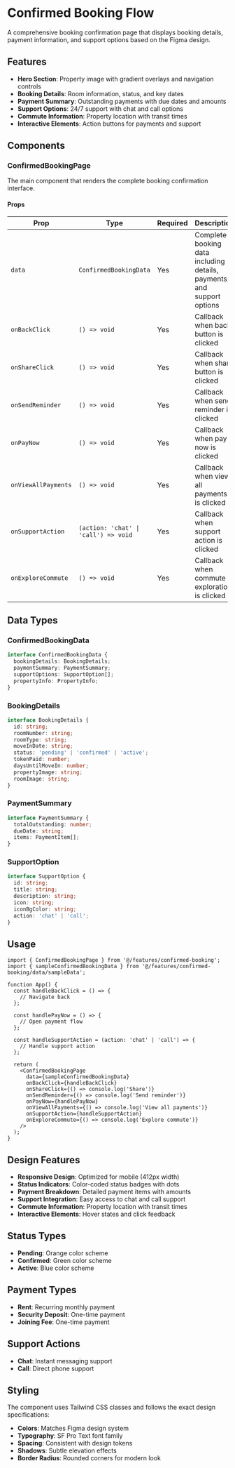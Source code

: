 # Confirmed Booking Flow

A comprehensive booking confirmation page that displays booking details, payment information, and support options based on the Figma design.

## Features

- **Hero Section**: Property image with gradient overlays and navigation controls
- **Booking Details**: Room information, status, and key dates
- **Payment Summary**: Outstanding payments with due dates and amounts
- **Support Options**: 24/7 support with chat and call options
- **Commute Information**: Property location with transit times
- **Interactive Elements**: Action buttons for payments and support

## Components

### ConfirmedBookingPage

The main component that renders the complete booking confirmation interface.

#### Props

| Prop | Type | Required | Description |
|------|------|----------|-------------|
| `data` | `ConfirmedBookingData` | Yes | Complete booking data including details, payments, and support options |
| `onBackClick` | `() => void` | Yes | Callback when back button is clicked |
| `onShareClick` | `() => void` | Yes | Callback when share button is clicked |
| `onSendReminder` | `() => void` | Yes | Callback when send reminder is clicked |
| `onPayNow` | `() => void` | Yes | Callback when pay now is clicked |
| `onViewAllPayments` | `() => void` | Yes | Callback when view all payments is clicked |
| `onSupportAction` | `(action: 'chat' \| 'call') => void` | Yes | Callback when support action is clicked |
| `onExploreCommute` | `() => void` | Yes | Callback when commute exploration is clicked |

## Data Types

### ConfirmedBookingData

```typescript
interface ConfirmedBookingData {
  bookingDetails: BookingDetails;
  paymentSummary: PaymentSummary;
  supportOptions: SupportOption[];
  propertyInfo: PropertyInfo;
}
```

### BookingDetails

```typescript
interface BookingDetails {
  id: string;
  roomNumber: string;
  roomType: string;
  moveInDate: string;
  status: 'pending' | 'confirmed' | 'active';
  tokenPaid: number;
  daysUntilMoveIn: number;
  propertyImage: string;
  roomImage: string;
}
```

### PaymentSummary

```typescript
interface PaymentSummary {
  totalOutstanding: number;
  dueDate: string;
  items: PaymentItem[];
}
```

### SupportOption

```typescript
interface SupportOption {
  id: string;
  title: string;
  description: string;
  icon: string;
  iconBgColor: string;
  action: 'chat' | 'call';
}
```

## Usage

```tsx
import { ConfirmedBookingPage } from '@/features/confirmed-booking';
import { sampleConfirmedBookingData } from '@/features/confirmed-booking/data/sampleData';

function App() {
  const handleBackClick = () => {
    // Navigate back
  };

  const handlePayNow = () => {
    // Open payment flow
  };

  const handleSupportAction = (action: 'chat' | 'call') => {
    // Handle support action
  };

  return (
    <ConfirmedBookingPage
      data={sampleConfirmedBookingData}
      onBackClick={handleBackClick}
      onShareClick={() => console.log('Share')}
      onSendReminder={() => console.log('Send reminder')}
      onPayNow={handlePayNow}
      onViewAllPayments={() => console.log('View all payments')}
      onSupportAction={handleSupportAction}
      onExploreCommute={() => console.log('Explore commute')}
    />
  );
}
```

## Design Features

- **Responsive Design**: Optimized for mobile (412px width)
- **Status Indicators**: Color-coded status badges with dots
- **Payment Breakdown**: Detailed payment items with amounts
- **Support Integration**: Easy access to chat and call support
- **Commute Information**: Property location with transit times
- **Interactive Elements**: Hover states and click feedback

## Status Types

- **Pending**: Orange color scheme
- **Confirmed**: Green color scheme  
- **Active**: Blue color scheme

## Payment Types

- **Rent**: Recurring monthly payment
- **Security Deposit**: One-time payment
- **Joining Fee**: One-time payment

## Support Actions

- **Chat**: Instant messaging support
- **Call**: Direct phone support

## Styling

The component uses Tailwind CSS classes and follows the exact design specifications:

- **Colors**: Matches Figma design system
- **Typography**: SF Pro Text font family
- **Spacing**: Consistent with design tokens
- **Shadows**: Subtle elevation effects
- **Border Radius**: Rounded corners for modern look 